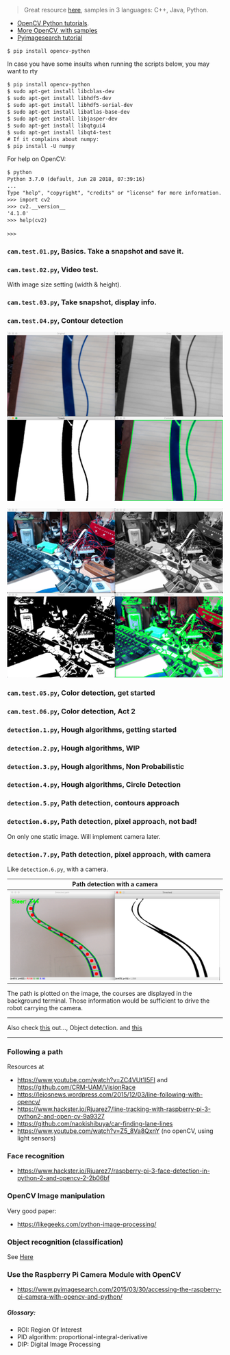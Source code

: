 > Great resource [here](https://docs.opencv.org/master/d9/df8/tutorial_root.html),
> samples in 3 languages: C++, Java, Python.

- [OpenCV Python tutorials](https://opencv-python-tutroals.readthedocs.io/en/latest/py_tutorials/py_tutorials.html).
- [More OpenCV, with samples](https://github.com/kipr/opencv)
- [Pyimagesearch tutorial](https://www.pyimagesearch.com/start-here/?__s=wovspfff7eebsahwp9s9)

```
$ pip install opencv-python
```
In case you have some insults when running the scripts below, you may want to rty
```
$ pip install opencv-python
$ sudo apt-get install libcblas-dev
$ sudo apt-get install libhdf5-dev
$ sudo apt-get install libhdf5-serial-dev
$ sudo apt-get install libatlas-base-dev
$ sudo apt-get install libjasper-dev
$ sudo apt-get install libqtgui4
$ sudo apt-get install libqt4-test
# If it complains about numpy:
$ pip install -U numpy
```

For help on OpenCV:
```
$ python
Python 3.7.0 (default, Jun 28 2018, 07:39:16) 
...
Type "help", "copyright", "credits" or "license" for more information.
>>> import cv2
>>> cv2.__version__
'4.1.0'
>>> help(cv2)

>>> 
```

### `cam.test.01.py`, Basics. Take a snapshot and save it.

### `cam.test.02.py`, Video test.
With image size setting (width & height).

### `cam.test.03.py`, Take snapshot, display info.

### `cam.test.04.py`, Contour detection

![ one ](./docimg/snap.01.png)

![ two ](./docimg/snap.02.png)

### `cam.test.05.py`, Color detection, get started

### `cam.test.06.py`, Color detection, Act 2

### `detection.1.py`, Hough algorithms, getting started

### `detection.2.py`, Hough algorithms, WIP

### `detection.3.py`, Hough algorithms, Non Probabilistic

### `detection.4.py`, Hough algorithms, Circle Detection

### `detection.5.py`, Path detection, contours approach

### `detection.6.py`, Path detection, pixel approach, not bad!
On only one static image. Will implement camera later.

### `detection.7.py`, Path detection, pixel approach, with camera
Like `detection.6.py`, with a camera.

| Path detection with a camera |
|:-----------------------------:|
| ![Path detection](./docimg/snap.03.png) |

The path is plotted on the image, the courses are displayed in the background terminal.
Those information would be sufficient to drive the robot carrying the camera. 

---

Also check [this](https://towardsdatascience.com/object-detection-with-10-lines-of-code-d6cb4d86f606) out..., Object detection.
and [this](https://towardsdatascience.com/simple-guide-to-hyperparameter-tuning-in-neural-networks-3fe03dad8594)

---

### Following a path

Resources at
- https://www.youtube.com/watch?v=ZC4VUt1I5FI and https://github.com/CRM-UAM/VisionRace
- https://lejosnews.wordpress.com/2015/12/03/line-following-with-opencv/
- https://www.hackster.io/Rjuarez7/line-tracking-with-raspberry-pi-3-python2-and-open-cv-9a9327
- https://github.com/naokishibuya/car-finding-lane-lines
- https://www.youtube.com/watch?v=Z5_8Va8QxnY (no openCV, using light sensors)

### Face recognition
- https://www.hackster.io/Rjuarez7/raspberry-pi-3-face-detection-in-python-2-and-opencv-2-2b06bf

### OpenCV Image manipulation
Very good paper:
- https://likegeeks.com/python-image-processing/

### Object recognition (classification)
See [Here](./object.detection/README.md)

### Use the Raspberry Pi Camera Module with OpenCV
- <https://www.pyimagesearch.com/2015/03/30/accessing-the-raspberry-pi-camera-with-opencv-and-python/>

##### Glossary:
- ROI: Region Of Interest
- PID algorithm: proportional-integral-derivative
- DIP: Digital Image Processing
